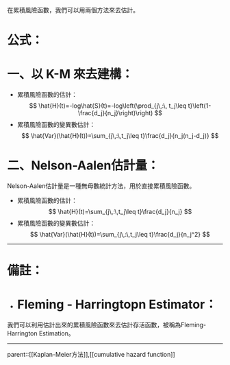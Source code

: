 在累積風險函數，我們可以用兩個方法來去估計。
# 公式：
# 一、以 K-M 來去建構：
- 累積風險函數的估計：
$$
\hat{H}(t)=-log\hat{S}(t)=-log\left(\prod_{j\,:\, t_j\leq t}\left(1-\frac{d_j}{n_j}\right)\right)
$$
- 累積風險函數的變異數估計：
$$
\hat{Var}(\hat{H}(t))=\sum_{j\,:\,t_j\leq t}\frac{d_j}{n_j(n_j-d_j)}
$$
# 二、Nelson-Aalen估計量：
Nelson-Aalen估計量是一種無母數統計方法，用於直接累積風險函數。
- 累積風險函數的估計：
$$
\hat{H}(t)=\sum_{j\,:\,t_j\leq t}\frac{d_j}{n_j}
$$
- 累積風險函數的變異數估計：
$$
\hat{Var}(\hat{H}(t))=\sum_{j\,:\,t_j\leq t}\frac{d_j}{n_j^2}
$$
- - -
# 備註：
- # Fleming - Harringtopn Estimator：
我們可以利用估計出來的累積風險函數來去估計存活函數，被稱為Fleming-Harrington Estimation。
- - - 
parent::[[Kaplan-Meier方法]],[[cumulative hazard function]]